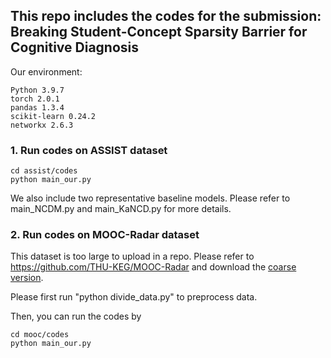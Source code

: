 ## This repo includes the codes for the submission: Breaking Student-Concept Sparsity Barrier for Cognitive Diagnosis 

Our environment:
```
Python 3.9.7 
torch 2.0.1
pandas 1.3.4
scikit-learn 0.24.2
networkx 2.6.3
```


### 1. Run codes on ASSIST dataset
```
cd assist/codes
python main_our.py
```

We also include two representative baseline models. Please refer to main_NCDM.py and main_KaNCD.py for more details.  



### 2. Run codes on MOOC-Radar dataset
This dataset is too large to upload in a repo. Please refer to https://github.com/THU-KEG/MOOC-Radar and download the [coarse version](https://cloud.tsinghua.edu.cn/d/5443ee05152344c79419/). 

Please first run "python divide_data.py" to preprocess data. 

Then, you can run the codes by 
```
cd mooc/codes
python main_our.py
```
